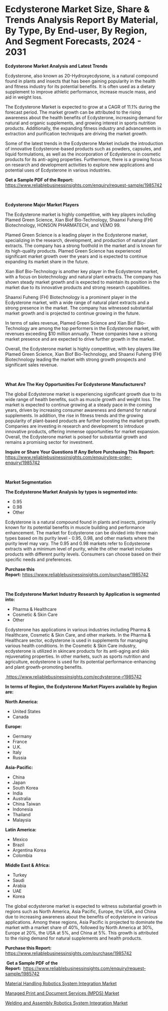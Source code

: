 <p><h1>Ecdysterone Market Size, Share & Trends Analysis Report By Material, By Type, By End-user, By Region, And Segment Forecasts, 2024 - 2031</h1></p><p><strong>Ecdysterone Market Analysis and Latest Trends</strong></p>
<p><p>Ecdysterone, also known as 20-Hydroxyecdysone, is a natural compound found in plants and insects that has been gaining popularity in the health and fitness industry for its potential benefits. It is often used as a dietary supplement to improve athletic performance, increase muscle mass, and aid in weight loss.</p><p>The Ecdysterone Market is expected to grow at a CAGR of 11.1% during the forecast period. The market growth can be attributed to the rising awareness about the health benefits of Ecdysterone, increasing demand for natural and organic supplements, and growing interest in sports nutrition products. Additionally, the expanding fitness industry and advancements in extraction and purification techniques are driving the market growth.</p><p>Some of the latest trends in the Ecdysterone Market include the introduction of innovative Ecdysterone-based products such as powders, capsules, and liquid formulations, as well as the incorporation of Ecdysterone in cosmetic products for its anti-aging properties. Furthermore, there is a growing focus on research and development activities to explore new applications and potential uses of Ecdysterone in various industries.</p></p>
<p><strong>Get a Sample PDF of the Report:&nbsp;</strong> <a href="https://www.reliablebusinessinsights.com/enquiry/request-sample/1985742">https://www.reliablebusinessinsights.com/enquiry/request-sample/1985742</a></p>
<p>&nbsp;</p>
<p><strong>Ecdysterone Major Market Players</strong></p>
<p><p>The Ecdysterone market is highly competitive, with key players including Plamed Green Science, Xian Biof Bio-Technology, Shaanxi Fuheng (FH) Biotechnology, HONSON PHARMATECH, and VEMO 99. </p><p>Plamed Green Science is a leading player in the Ecdysterone market, specializing in the research, development, and production of natural plant extracts. The company has a strong foothold in the market and is known for its high-quality products. Plamed Green Science has experienced significant market growth over the years and is expected to continue expanding its market share in the future.</p><p>Xian Biof Bio-Technology is another key player in the Ecdysterone market, with a focus on biotechnology and natural plant extracts. The company has shown steady market growth and is expected to maintain its position in the market due to its innovative products and strong research capabilities.</p><p>Shaanxi Fuheng (FH) Biotechnology is a prominent player in the Ecdysterone market, with a wide range of natural plant extracts and a strong presence in the market. The company has witnessed substantial market growth and is projected to continue growing in the future.</p><p>In terms of sales revenue, Plamed Green Science and Xian Biof Bio-Technology are among the top performers in the Ecdysterone market, with revenues exceeding $10 million annually. These companies have a strong market presence and are expected to drive further growth in the market.</p><p>Overall, the Ecdysterone market is highly competitive, with key players like Plamed Green Science, Xian Biof Bio-Technology, and Shaanxi Fuheng (FH) Biotechnology leading the market with strong growth prospects and significant sales revenue.</p></p>
<p>&nbsp;</p>
<p><strong>What Are The Key Opportunities For Ecdysterone Manufacturers?</strong></p>
<p><p>The global Ecdysterone market is experiencing significant growth due to its wide range of health benefits, such as muscle growth and weight loss. The market is expected to continue growing at a steady pace in the coming years, driven by increasing consumer awareness and demand for natural supplements. In addition, the rise in fitness trends and the growing popularity of plant-based products are further boosting the market growth. Companies are investing in research and development to introduce innovative products, offering immense opportunities for market expansion. Overall, the Ecdysterone market is poised for substantial growth and remains a promising sector for investment.</p></p>
<p><strong>Inquire or Share Your Questions If Any Before Purchasing This Report:</strong> <a href="https://www.reliablebusinessinsights.com/enquiry/pre-order-enquiry/1985742">https://www.reliablebusinessinsights.com/enquiry/pre-order-enquiry/1985742</a></p>
<p>&nbsp;</p>
<p><strong>Market Segmentation</strong></p>
<p><strong>The Ecdysterone Market Analysis by types is segmented into:</strong></p>
<p><ul><li>0.95</li><li>0.98</li><li>Other</li></ul></p>
<p><p>Ecdysterone is a natural compound found in plants and insects, primarily known for its potential benefits in muscle building and performance enhancement. The market for Ecdysterone can be divided into three main types based on its purity level - 0.95, 0.98, and other markets where the purity level may vary. The 0.95 and 0.98 markets refer to Ecdysterone extracts with a minimum level of purity, while the other market includes products with different purity levels. Consumers can choose based on their specific needs and preferences.</p></p>
<p><strong>Purchase this Report:&nbsp;</strong><a href="https://www.reliablebusinessinsights.com/purchase/1985742">https://www.reliablebusinessinsights.com/purchase/1985742</a></p>
<p>&nbsp;</p>
<p><strong>The Ecdysterone Market Industry Research by Application is segmented into:</strong></p>
<p><ul><li>Pharma & Healthcare</li><li>Cosmetic & Skin Care</li><li>Other</li></ul></p>
<p><p>Ecdysterone has applications in various industries including Pharma & Healthcare, Cosmetic & Skin Care, and other markets. In the Pharma & Healthcare sector, ecdysterone is used in supplements for managing various health conditions. In the Cosmetic & Skin Care industry, ecdysterone is utilized in skincare products for its anti-aging and skin rejuvenating properties. In other markets, such as sports nutrition and agriculture, ecdysterone is used for its potential performance-enhancing and plant growth-promoting benefits.</p></p>
<p><a href="https://www.reliablebusinessinsights.com/ecdysterone-r1985742">&nbsp;https://www.reliablebusinessinsights.com/ecdysterone-r1985742</a></p>
<p><strong>In terms of Region, the Ecdysterone Market Players available by Region are:</strong></p>
<p>
    <p> <strong> North America: </strong>
        <ul>
            <li>United States</li>
            <li>Canada</li>
        </ul>
        </p> 
    <p> <strong> Europe: </strong>
        <ul>
            <li>Germany</li>
            <li>France</li>
            <li>U.K.</li>
            <li>Italy</li>
            <li>Russia</li>
        </ul>
        </p> 
    <p> <strong> Asia-Pacific: </strong>
        <ul>
            <li>China</li>
            <li>Japan</li>
            <li>South Korea</li>
            <li>India</li>
            <li>Australia</li>
            <li>China Taiwan</li>
            <li>Indonesia</li>
            <li>Thailand</li>
            <li>Malaysia</li>
        </ul>
        </p> 
    <p> <strong> Latin America: </strong>
        <ul>
            <li>Mexico</li>
            <li>Brazil</li>
            <li>Argentina Korea</li>
            <li>Colombia</li>
        </ul>
        </p> 
    <p> <strong> Middle East & Africa: </strong>
        <ul>
            <li>Turkey</li>
            <li>Saudi</li>
            <li>Arabia</li>
            <li>UAE</li>
            <li>Korea</li>
        </ul>
    </p>
    </p>
<p><p>The global ecdysterone market is expected to witness substantial growth in regions such as North America, Asia Pacific, Europe, the USA, and China due to increasing awareness about the benefits of ecdysterone in various applications. Among these regions, Asia Pacific is projected to dominate the market with a market share of 40%, followed by North America at 30%, Europe at 20%, the USA at 5%, and China at 5%. This growth is attributed to the rising demand for natural supplements and health products.</p></p>
<p><strong>Purchase this Report: </strong><a href="https://www.reliablebusinessinsights.com/purchase/1985742">https://www.reliablebusinessinsights.com/purchase/1985742</a></p>
<p>&nbsp;<strong>Get a Sample PDF of the Report:&nbsp;&nbsp;</strong><a href="https://www.reliablebusinessinsights.com/enquiry/request-sample/1985742">https://www.reliablebusinessinsights.com/enquiry/request-sample/1985742</a></p>
<p><strong></strong></p>
<p><p><a href="https://github.com/LibbySpencer2018/Market-Research-Report-List-2/blob/main/material-handling-robotics-system-integration-market.md">Material Handling Robotics System Integration Market</a></p><p><a href="https://github.com/ashman753/Market-Research-Report-List-2/blob/main/managed-print-and-document-services-mpds-market.md">Managed Print and Document Services (MPDS) Market</a></p><p><a href="https://github.com/amapolalg/Market-Research-Report-List-1/blob/main/welding-and-assembly-robotics-system-integration-market.md">Welding and Assembly Robotics System Integration Market</a></p></p>